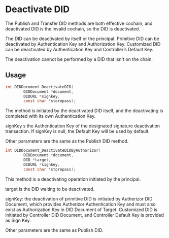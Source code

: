 # Deactivate DID

The Publish and Transfer DID methods are both effective cochain, and deactivated DID is the invalid cochain, so the DID is deactivated.

The DID can be deactivated by itself or the principal. Primitive DID can be deactivated by Authentication Key and Authorization Key. Customized DID can be deactivated by Authentication Key and Controller’s Default Key.

The deactivation cannot be performed by a DID that isn't on the chain.

## Usage

```c
int DIDDocument_DeactivateDID(
        DIDDocument *document,
        DIDURL *signkey,
        const char *storepass);
```

The method is initiated by the deactivated DID itself, and the deactivating is completed with its own Authentication Key.

signKey s the Authentication Key of the designated signature deactivation transaction. If signKey is null, the Default Key will be used by default.

Other parameters are the same as the Publish DID method.

```c
int DIDDocument_DeactivateDIDByAuthorizor(
        DIDDocument *document,
        DID *target,
        DIDURL *signkey,
        const char *storepass);
```

This method is a deactivating operation initiated by the principal.

target is the DID waiting to be deactivated.

signKey: the deactivation of primitive DID is initiated by Autherizor DID Document, which provides Autherizor Authentication Key and must also exist as Authorization Key in DID Document of Target. Customized DID is initiated by Controller DID Document, and Controller Default Key is provided as Sign Key.

Other parameters are the same as Publish DID.
